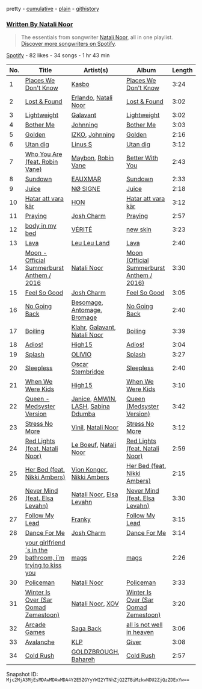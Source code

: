 pretty - [cumulative](/playlists/cumulative/37i9dQZF1EFLCxccHYZAKZ.md) - [plain](/playlists/plain/37i9dQZF1EFLCxccHYZAKZ) - [githistory](https://github.githistory.xyz/mackorone/spotify-playlist-archive/blob/main/playlists/plain/37i9dQZF1EFLCxccHYZAKZ)

### [Written By Natali Noor](https://open.spotify.com/playlist/37i9dQZF1EFLCxccHYZAKZ)

> The essentials from songwriter <a href="https://artists.spotify.com/songwriter/4ZhCwBHDbutA33WuZDmYFP">Natali Noor</a>, all in one playlist\. <a href="spotify:genre:0JQ5DAqbMKFSCjnQr8QZ3O">Discover more songwriters on Spotify</a>.

[Spotify](https://open.spotify.com/user/spotify) - 82 likes - 34 songs - 1 hr 43 min

| No. | Title | Artist(s) | Album | Length |
|---|---|---|---|---|
| 1 | [Places We Don't Know](https://open.spotify.com/track/3JrMXGfyYUlBNKrHe99Csy) | [Kasbo](https://open.spotify.com/artist/1ikID9RZZMvkuBGDWrqajq) | [Places We Don't Know](https://open.spotify.com/album/7v5PnPxKBVwKVQ6tytgUzG) | 3:24 |
| 2 | [Lost & Found](https://open.spotify.com/track/5QyY3GbsJAJZrZlVLTQpay) | [Erlando](https://open.spotify.com/artist/5cuIDrzlgb5jGwLlRWYnAc), [Natali Noor](https://open.spotify.com/artist/4pbDqb4qTvdtUTeJViSQ0k) | [Lost & Found](https://open.spotify.com/album/5k8zsDqh0j89tukIFccej6) | 3:02 |
| 3 | [Lightweight](https://open.spotify.com/track/2JXm9aNPEjD3AIyFf30tN9) | [Galavant](https://open.spotify.com/artist/7CsSec3NzFx2UipwF1APhu) | [Lightweight](https://open.spotify.com/album/0bP954c3tUo8kH4c3dpg0f) | 3:02 |
| 4 | [Bother Me](https://open.spotify.com/track/08vsue6MN8pSTrroi4IhFx) | [Johnning](https://open.spotify.com/artist/1yPdXrLhRc50YbwiwCr1uN) | [Bother Me](https://open.spotify.com/album/1iNpleGrkaShoSW2VLJt7C) | 3:03 |
| 5 | [Golden](https://open.spotify.com/track/4uIvIbeGjaLRVjGtxbIUUL) | [IZKO](https://open.spotify.com/artist/1BgmLUmytJuDy5CEzP7SL6), [Johnning](https://open.spotify.com/artist/1yPdXrLhRc50YbwiwCr1uN) | [Golden](https://open.spotify.com/album/6uNPQgkGoW0XMZ55YFU0FO) | 2:16 |
| 6 | [Utan dig](https://open.spotify.com/track/3QLkGh1DnNKEUFbcGpzp01) | [Linus S](https://open.spotify.com/artist/6bUbaWCjpjUl7pBQ4FQKgF) | [Utan dig](https://open.spotify.com/album/64F9k0bd7Zf2b5k2yd7XzQ) | 3:12 |
| 7 | [Who You Are \(feat\. Robin Vane\)](https://open.spotify.com/track/4wgFtDrCUzu2d333k4Yu7K) | [Maybon](https://open.spotify.com/artist/58WNaQYHzXvOY23UGICpOb), [Robin Vane](https://open.spotify.com/artist/4staIXcWEmr34cRhsDp8nW) | [Better With You](https://open.spotify.com/album/5IRhCZtMZgz3jATXM0YEdI) | 2:43 |
| 8 | [Sundown](https://open.spotify.com/track/2GcFA2lRvsiq83UnWMGGeB) | [EAUXMAR](https://open.spotify.com/artist/6jjKAAi2ahf5gQ37k7rJya) | [Sundown](https://open.spotify.com/album/68gDsH0JmcQJhzu7cTaLZf) | 2:33 |
| 9 | [Juice](https://open.spotify.com/track/6y13QPTkGol87GyA7PpCWj) | [NØ SIGNE](https://open.spotify.com/artist/28e1tcP4TyKPkQUr1A3HiU) | [Juice](https://open.spotify.com/album/4xRTNQq8Liur3aYrGNnh4B) | 2:18 |
| 10 | [Hatar att vara kär](https://open.spotify.com/track/18MpuOSImIe1L4h9jZqXN0) | [HON](https://open.spotify.com/artist/4ErLqbv0gQ49ED1AKtvrBr) | [Hatar att vara kär](https://open.spotify.com/album/65EmbYRfiaajO4kftbC1N4) | 3:12 |
| 11 | [Praying](https://open.spotify.com/track/4htljT3v7N8q5C1LFzE90g) | [Josh Charm](https://open.spotify.com/artist/0LXZQiNCmHoNhMgJqPu1Va) | [Praying](https://open.spotify.com/album/7lyiPlbNb8iZiR8cJsBrLI) | 2:57 |
| 12 | [body in my bed](https://open.spotify.com/track/35A0hbUL2Ey3mG2TbMHo0t) | [VÉRITÉ](https://open.spotify.com/artist/1Fr6agZ6iSM5Ynn2k4C8sc) | [new skin](https://open.spotify.com/album/2b0dLMRLdninQEdHJpwTiA) | 3:23 |
| 13 | [Lava](https://open.spotify.com/track/2hs2PHJuYNmFCi6bnVmHNK) | [Leu Leu Land](https://open.spotify.com/artist/6lH8TyRSfitGTanY5N4k2J) | [Lava](https://open.spotify.com/album/7MuUrgeqiiW3cH0rGO3yqE) | 2:40 |
| 14 | [Moon \- Official Summerburst Anthem / 2016](https://open.spotify.com/track/5M4mJKwSHV5d8sTlrO4J8i) | [Natali Noor](https://open.spotify.com/artist/4pbDqb4qTvdtUTeJViSQ0k) | [Moon \(Official Summerburst Anthem / 2016\)](https://open.spotify.com/album/1kW9XcmMNIy4qwjncfViyX) | 3:30 |
| 15 | [Feel So Good](https://open.spotify.com/track/5uyJh3z8NrvRNry7YSNqQp) | [Josh Charm](https://open.spotify.com/artist/0LXZQiNCmHoNhMgJqPu1Va) | [Feel So Good](https://open.spotify.com/album/4KTk2TRMNMp9JN2JeUWC2i) | 3:05 |
| 16 | [No Going Back](https://open.spotify.com/track/2vSgW76655sD8YdCqZ5bN7) | [Besomage](https://open.spotify.com/artist/4ivfOZMa6lNjfcfpubOg6q), [Antomage](https://open.spotify.com/artist/6xqmiKO95KxwEiz8BQQauZ), [Bromage](https://open.spotify.com/artist/1aAW5k56ulsXw0ZEm6PpOS) | [No Going Back](https://open.spotify.com/album/0vp0e4m0DeTnouFtrE64w3) | 2:40 |
| 17 | [Boiling](https://open.spotify.com/track/05gFzegb6BktSf5irqDcyT) | [Klahr](https://open.spotify.com/artist/3OITAuZNhf2Z9DySHJsCKD), [Galavant](https://open.spotify.com/artist/7CsSec3NzFx2UipwF1APhu), [Natali Noor](https://open.spotify.com/artist/4pbDqb4qTvdtUTeJViSQ0k) | [Boiling](https://open.spotify.com/album/3UF5pFIUg2oNNIkkekPEik) | 3:39 |
| 18 | [Adios!](https://open.spotify.com/track/2B021Vp8zMjUFsVz26fkN0) | [High15](https://open.spotify.com/artist/1m7tgi2gXk1x4dxllqj53X) | [Adios!](https://open.spotify.com/album/7kGoSK4R4F5uPlacA5ZUQn) | 3:04 |
| 19 | [Splash](https://open.spotify.com/track/4zdKDFFjZ5ZWGBRgNIwGF6) | [OLIVIO](https://open.spotify.com/artist/4AqSg5M86lgbLEEprbEajB) | [Splash](https://open.spotify.com/album/6gCrd502MTnnIfDfuytFbV) | 3:27 |
| 20 | [Sleepless](https://open.spotify.com/track/1XTaHOa5fk73VbEBQlkP2z) | [Oscar Stembridge](https://open.spotify.com/artist/21PEkJjPYN8SDkaATbMdl9) | [Sleepless](https://open.spotify.com/album/4aYcKQuqP4AjHvaa69xibv) | 2:40 |
| 21 | [When We Were Kids](https://open.spotify.com/track/2upAsEC2spNx7SjeegZXed) | [High15](https://open.spotify.com/artist/1m7tgi2gXk1x4dxllqj53X) | [When We Were Kids](https://open.spotify.com/album/3K8UDI2CeV11Mv27FVZhV6) | 3:10 |
| 22 | [Queen \- Medsyster Version](https://open.spotify.com/track/7iUMq85VsJkFsGhRU3FT6f) | [Janice](https://open.spotify.com/artist/1uKR3ihZmv8a93heLPYKQ8), [AMWIN](https://open.spotify.com/artist/4Lj9IwyjADyWsk9eEtQUbY), [LASH](https://open.spotify.com/artist/3A6EnD5cRkVQdHsHeKcWV6), [Sabina Ddumba](https://open.spotify.com/artist/2Mp409M6EpFr3kGdQ1mwjS) | [Queen \(Medsyster Version\)](https://open.spotify.com/album/07VAigrA5trYduULBqHpZX) | 3:42 |
| 23 | [Stress No More](https://open.spotify.com/track/7e4AjAysr2lNQVva4Lasvy) | [Vinil](https://open.spotify.com/artist/4B9njk5H0MezHq02ZrF6SA), [Natali Noor](https://open.spotify.com/artist/4pbDqb4qTvdtUTeJViSQ0k) | [Stress No More](https://open.spotify.com/album/7hx7CmaGtC2odugPxf1TR8) | 3:12 |
| 24 | [Red Lights \(feat\. Natali Noor\)](https://open.spotify.com/track/1RXnYPcwdFfohfT6P20U3S) | [Le Boeuf](https://open.spotify.com/artist/6yTeWbdwQqIVfU1jGk2aeH), [Natali Noor](https://open.spotify.com/artist/4pbDqb4qTvdtUTeJViSQ0k) | [Red Lights \(feat\. Natali Noor\)](https://open.spotify.com/album/1h6l1uadQeVYjf7LxX9tpV) | 2:59 |
| 25 | [Her Bed \(feat\. Nikki Ambers\)](https://open.spotify.com/track/7kU2p11hk4kHFH2aL95qHB) | [Vion Konger](https://open.spotify.com/artist/30IONe5gqXy6MXSNHVCCYP), [Nikki Ambers](https://open.spotify.com/artist/01PAM2LxCLL6tflnv7mbV7) | [Her Bed \(feat\. Nikki Ambers\)](https://open.spotify.com/album/1YGRXIRAbMEHCnLyzy9n4P) | 2:15 |
| 26 | [Never Mind \(feat\. Elsa Levahn\)](https://open.spotify.com/track/69oO90qEp9gtJAYAcM6PhU) | [Natali Noor](https://open.spotify.com/artist/4pbDqb4qTvdtUTeJViSQ0k), [Elsa Levahn](https://open.spotify.com/artist/3V48vwiLD8FTN7N65jQWe2) | [Never Mind \(feat\. Elsa Levahn\)](https://open.spotify.com/album/6txRMwdPk43hP0Q7B5Os98) | 3:30 |
| 27 | [Follow My Lead](https://open.spotify.com/track/5OslK7ffEGzBSoYmqKizp4) | [Franky](https://open.spotify.com/artist/2pcPNkJ8zVDA2SBDeHW0gW) | [Follow My Lead](https://open.spotify.com/album/7DMfbl78axtdRQBc9grc0L) | 3:15 |
| 28 | [Dance For Me](https://open.spotify.com/track/73l6SThNBdr2f48TD9lzeN) | [Josh Charm](https://open.spotify.com/artist/0LXZQiNCmHoNhMgJqPu1Va) | [Dance For Me](https://open.spotify.com/album/0FNbpjAfQWgejuAlKTapB1) | 3:14 |
| 29 | [your girlfriend´s in the bathroom, i´m trying to kiss you](https://open.spotify.com/track/2NHbMEJ3lozGJ4fRG8UIVl) | [mags](https://open.spotify.com/artist/5ptYy8juurZJsWloxULC3V) | [mags](https://open.spotify.com/album/5RAlBASgQpO3Vuoq2KMHnX) | 2:26 |
| 30 | [Policeman](https://open.spotify.com/track/26RmJET3Qbk9hMJWG89lVs) | [Natali Noor](https://open.spotify.com/artist/4pbDqb4qTvdtUTeJViSQ0k) | [Policeman](https://open.spotify.com/album/1wK2qJAZACswet6W4Id2ft) | 3:33 |
| 31 | [Winter Is Over \(Sar Oomad Zemestoon\)](https://open.spotify.com/track/4xNbZHwy05mDPp8aDJSVzG) | [Natali Noor](https://open.spotify.com/artist/4pbDqb4qTvdtUTeJViSQ0k), [XOV](https://open.spotify.com/artist/58jXqrbY8mAk006MNu3NCv) | [Winter Is Over \(Sar Oomad Zemestoon\)](https://open.spotify.com/album/4Tfp5bhONESSxLwwKFR9Jr) | 3:20 |
| 32 | [Arcade Games](https://open.spotify.com/track/2A9dSXcHoFBZb978YuVg5J) | [Saga Back](https://open.spotify.com/artist/6FRCzy12LTGeWQs6mKfX3R) | [all is not well in heaven](https://open.spotify.com/album/2P5RCDWAC8l1qmnrj6bch3) | 3:06 |
| 33 | [Avalanche](https://open.spotify.com/track/7iYuUOOv1knNy9SFF1PdQj) | [KLP](https://open.spotify.com/artist/3cWOwptrfEuGMJ2cM7ipc3) | [Giver](https://open.spotify.com/album/1Ehf6Qpd3skQE5P8yV6U6l) | 3:08 |
| 34 | [Cold Rush](https://open.spotify.com/track/0sfbJ6Eeq70PNGk4Rm8ns7) | [GOLDZBROUGH](https://open.spotify.com/artist/6vEDfcV5oesdmJzfTlidkz), [Bahareh](https://open.spotify.com/artist/3RbRHpD8ELMTsuEWGsUbiy) | [Cold Rush](https://open.spotify.com/album/2AVOS3JCamykZmbs5uQTUF) | 2:57 |

Snapshot ID: `Mjc2MjA3MjEsMDAwMDAwMDA4Y2E5ZGYyYWI2YTNhZjQ2ZTBiMzkwNDU2ZjQzZDExYw==`
